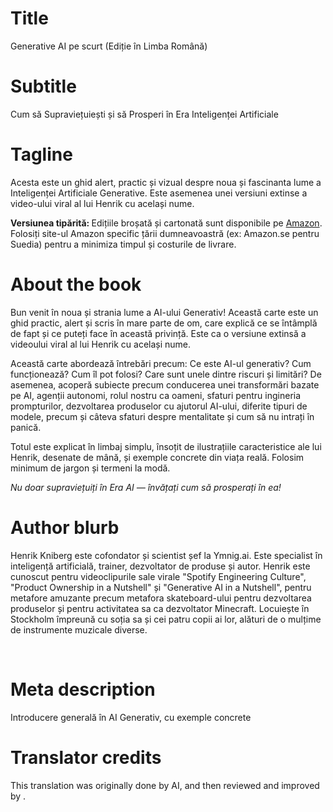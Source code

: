 # Title

Generative AI pe scurt (Ediție în Limba Română)

# Subtitle

Cum să Supraviețuiești și să Prosperi în Era Inteligenței Artificiale

# Tagline

<p>Acesta este un ghid alert, practic și vizual despre noua și fascinanta lume a Inteligenței Artificiale Generative. Este asemenea unei versiuni extinse a video-ului viral al lui Henrik cu același nume.</p><p> </p><p><strong>Versiunea tipărită: </strong>Edițiile broșată și cartonată sunt disponibile pe <a href="https://www.amazon.com/Generative-AI-Nutshell-Survive-Thrive/dp/B0DTK6ZVWX" target="_blank">Amazon</a>. Folosiți site-ul Amazon specific țării dumneavoastră (ex: Amazon.se pentru Suedia) pentru a minimiza timpul și costurile de livrare.</p>

# About the book

<p>Bun venit în noua și strania lume a AI-ului Generativ! Această carte este un ghid practic, alert și scris în mare parte de om, care explică ce se întâmplă de fapt și ce puteți face în această privință. Este ca o versiune extinsă a videoului viral al lui Henrik cu același nume.</p><p> </p><p>Această carte abordează întrebări precum: Ce este AI-ul generativ? Cum funcționează? Cum îl pot folosi? Care sunt unele dintre riscuri și limitări? De asemenea, acoperă subiecte precum conducerea unei transformări bazate pe AI, agenții autonomi, rolul nostru ca oameni, sfaturi pentru ingineria prompturilor, dezvoltarea produselor cu ajutorul AI-ului, diferite tipuri de modele, precum și câteva sfaturi despre mentalitate și cum să nu intrați în panică.</p><p> </p><p>Totul este explicat în limbaj simplu, însoțit de ilustrațiile caracteristice ale lui Henrik, desenate de mână, și exemple concrete din viața reală. Folosim minimum de jargon și termeni la modă.</p><p> </p><p><em>Nu doar supraviețuiți în Era AI — învățați cum să prosperați în ea!</em></p>

# Author blurb

<p>Henrik Kniberg este cofondator și scientist șef la Ymnig.ai. Este specialist în inteligență artificială, trainer, dezvoltator de produse și autor. Henrik este cunoscut pentru videoclipurile sale virale "Spotify Engineering Culture", "Product Ownership in a Nutshell" și "Generative AI in a Nutshell", pentru metafore amuzante precum metafora skateboard-ului pentru dezvoltarea produselor și pentru activitatea sa ca dezvoltator Minecraft. Locuiește în Stockholm împreună cu soția sa și cei patru copii ai lor, alături de o mulțime de instrumente muzicale diverse.</p><p><br></p>

# Meta description

Introducere generală în AI Generativ, cu exemple concrete

# Translator credits

This translation was originally done by AI, and then reviewed and improved by <insert your name here>.
